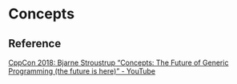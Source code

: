 # Concepts

## Reference

[CppCon 2018: Bjarne Stroustrup “Concepts: The Future of Generic Programming (the future is here)” - YouTube](https://www.youtube.com/watch?v=HddFGPTAmtU)

